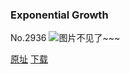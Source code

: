 ### Exponential Growth
No.2936
![图片不见了~~~](https://imgs.xkcd.com/comics/exponential_growth.png)

[原址](https://xkcd.com//2936) [下载](https://imgs.xkcd.com/comics/exponential_growth.png)

